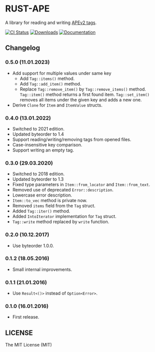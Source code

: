 # RUST-APE

A library for reading and writing [APEv2 tags][1].

[![CI Status](https://img.shields.io/github/actions/workflow/status/rossnomann/ape/ci.yml?style=flat-square)](https://github.com/rossnomann/ape/actions/)
[![Downloads](https://img.shields.io/crates/d/ape.svg?style=flat-square)](https://crates.io/crates/ape/)
[![Documentation](https://img.shields.io/badge/docs-rs-yellowgreen.svg?style=flat-square)](https://docs.rs/ape)

## Changelog

### 0.5.0 (11.01.2023)

- Add support for multiple values under same key
  - Add `Tag::items()` method.
  - Add `Tag::add_item()` method.
  - Replace `Tag::remove_item()` by `Tag::remove_items()` method.
  `Tag::item()` method returns a first found item.
  `Tag::set_item()` removes all items under the given key and adds a new one.
- Derive `Clone` for  `Item` and `ItemValue` structs.

### 0.4.0 (13.01.2022)

- Switched to 2021 edition.
- Updated byteorder to 1.4
- Support reading/writing/removing tags from opened files.
- Case-insensitive key comparison.
- Support writing an empty tag.

### 0.3.0 (29.03.2020)

- Switched to 2018 edition.
- Updated byteorder to 1.3
- Fixed type parameters in `Item::from_locator` and `Item::from_text`.
- Removed use of deprecated `Error::description`.
- Lowercase error description.
- `Item::to_vec` method is private now.
- Removed `items` field from the `Tag` struct.
- Added `Tag::iter()` method.
- Added `IntoIterator` implementation for `Tag` struct.
- `Tag::write` method replaced by `write` function.

### 0.2.0 (10.12.2017)

- Use byteorder 1.0.0.

### 0.1.2 (18.05.2016)

- Small internal improvements.

### 0.1.1 (21.01.2016)

- Use `Result<()>` instead of `Option<Error>`.

### 0.1.0 (16.01.2016)

- First release.

## LICENSE

The MIT License (MIT)

[1]: http://wiki.hydrogenaud.io/index.php?title=APEv2_specification
